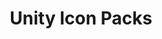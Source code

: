 ---
title: Unity Icon Packs
summary: Unity Icon Packs for Resource Redirect
parent: Resource Redirect
grand_parent: Windhawk
permalink: /windhawk/resource-redirect/unity-series
---